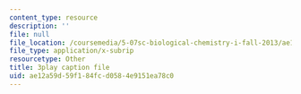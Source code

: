 ```yaml
---
content_type: resource
description: ''
file: null
file_location: /coursemedia/5-07sc-biological-chemistry-i-fall-2013/ae12a59d59f184fcd0584e9151ea78c0_f-bMQdul6xI.srt
file_type: application/x-subrip
resourcetype: Other
title: 3play caption file
uid: ae12a59d-59f1-84fc-d058-4e9151ea78c0
---
```

